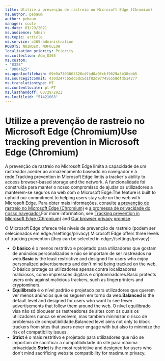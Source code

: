 ```yaml
---
title: Utilize a prevenção de rastreio no Microsoft Edge (Chromium)
ms.author: pebaum
author: pebaum
manager: scotv
ms.date: 03/29/2021
ms.audience: Admin
ms.topic: article
ms.service: o365-administration
ROBOTS: NOINDEX, NOFOLLOW
localization_priority: Priority
ms.collection: Adm_O365
ms.custom:
- "8328"
- "9004625"
ms.openlocfilehash: 09e9a7303063328cd7bd0a0fcbf9629a3b38ebb5
ms.sourcegitcommit: 430d247cb5dd5dc5d1f82d977456558dfd514277
ms.translationtype: MT
ms.contentlocale: pt-PT
ms.lasthandoff: 03/29/2021
ms.locfileid: "51421063"
---
```

# <a name="use-tracking-prevention-in-microsoft-edge-chromium"></a><span data-ttu-id="1f12e-102">Utilize a prevenção de rastreio no Microsoft Edge (Chromium)</span><span class="sxs-lookup"><span data-stu-id="1f12e-102">Use tracking prevention in Microsoft Edge (Chromium)</span></span>

<span data-ttu-id="1f12e-103">A prevenção de rastreio no Microsoft Edge limita a capacidade de um rastreador aceder ao armazenamento baseado no navegador e à rede.</span><span class="sxs-lookup"><span data-stu-id="1f12e-103">Tracking prevention in Microsoft Edge limits a tracker's ability to access browser-based storage and the network.</span></span> <span data-ttu-id="1f12e-104">A funcionalidade foi construída para manter o nosso compromisso de ajudar os utilizadores a manterem-se seguros na web com o Microsoft Edge.</span><span class="sxs-lookup"><span data-stu-id="1f12e-104">The feature is built to uphold our commitment to helping users stay safe on the web with Microsoft Edge.</span></span> <span data-ttu-id="1f12e-105">Para obter mais informações, consulte [a prevenção de rastreio no Microsoft Edge (Chromium)](https://go.microsoft.com/fwlink/?linkid=2135435) e [a promessa de privacidade do nosso navegador.](https://go.microsoft.com/fwlink/?linkid=2135350)</span><span class="sxs-lookup"><span data-stu-id="1f12e-105">For more information, see [Tracking prevention in Microsoft Edge (Chromium)](https://go.microsoft.com/fwlink/?linkid=2135435) and [Our browser privacy promise](https://go.microsoft.com/fwlink/?linkid=2135350).</span></span>

<span data-ttu-id="1f12e-106">O Microsoft Edge oferece três níveis de prevenção de rastreio (podem ser selecionados em edge://settings/privacy):</span><span class="sxs-lookup"><span data-stu-id="1f12e-106">Microsoft Edge offers three levels of tracking prevention (they can be selected in edge://settings/privacy):</span></span>

- <span data-ttu-id="1f12e-107">**O básico** é o menos restritivo e projetado para utilizadores que gostam de anúncios personalizados e não se importam de ser rastreados na web.</span><span class="sxs-lookup"><span data-stu-id="1f12e-107">**Basic** is the least restrictive and designed for users who enjoy personalized advertisements and don't mind being tracked on the web.</span></span> <span data-ttu-id="1f12e-108">O básico protege os utilizadores apenas contra localizadores maliciosos, como impressões digitais e criptominadores.</span><span class="sxs-lookup"><span data-stu-id="1f12e-108">Basic protects users only against malicious trackers, such as fingerprinters and cryptominers.</span></span>
- <span data-ttu-id="1f12e-109">**Equilibrado** é o nível padrão e projetado para utilizadores que querem ver menos anúncios que os seguem em torno da web.</span><span class="sxs-lookup"><span data-stu-id="1f12e-109">**Balanced** is the default level and designed for users who want to see fewer advertisements that follow them around the web.</span></span> <span data-ttu-id="1f12e-110">O nível equilibrado visa não só bloquear os rastreadores de sites com os quais os utilizadores nunca se envolvem, mas também minimizar o risco de problemas de compatibilidade.</span><span class="sxs-lookup"><span data-stu-id="1f12e-110">Balanced level aims not only to block trackers from sites that users never engage with but also to minimize the risk of compatibility issues.</span></span>
- <span data-ttu-id="1f12e-111">**Strict** é o mais restritivo e projetado para utilizadores que não se importam de sacrificar a compatibilidade do site para máxima privacidade.</span><span class="sxs-lookup"><span data-stu-id="1f12e-111">**Strict** is the most restrictive and designed for users who don't mind sacrificing website compatibility for maximum privacy.</span></span>